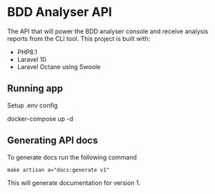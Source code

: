 # BDD Analyser API

The API that will power the BDD analyser console and receive analysis reports from the CLI tool. This project is built with:

- PHP8.1
- Laravel 10
- Laravel Octane using Swoole

## Running app

Setup .env config

docker-compose up -d

## Generating API docs

To generate docs run the following command

```
make artisan a="docs:generate v1"
```

This will generate documentation for version 1.
